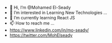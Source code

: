 - 👋 Hi, I’m @Mohamed El-Seady
- 👀 I’m interested in Learning New Technologies ...
- 🌱 I’m currently learning React JS
- 📫 How to reach me ...
- https://www.linkedin.com/in/mo-seady/
- https://twitter.com/MohElseady

<!---
Mandela95/Mandela95 is a ✨ special ✨ repository because its `README.md` (this file) appears on your GitHub profile.
You can click the Preview link to take a look at your changes.
--->
